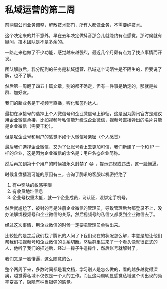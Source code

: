 # 私域运营的第二周


前两周公司业务调整，解散技术部门，所有人都做业务，不需要纯技术。

这个决定来的并不意外，早在去年决定做抖音那会儿就隐约有点感觉。那时候就有疑问，技术团队是不是多余的。

一路走来也做了不少功能，感觉越来越强烈，最近几个月颇有点为了找点事情而开发。

团队解散后，我分配到的任务是私域运营，私域这个词陌生是不陌生的，但要说了解，也不了解。

然后第一周翻了四五十篇文章，别的都不确定，但有一件事是确定的，那就是拉群、加好友。

我们的新业务是干视频号直播，孵化和签约达人。

最初在承接号的选择上个人微信号和企业微信号上徘徊，这是因为腾讯官方是建议用企业微信承接，比如视频号私信能升级成企业微信，视频号直播弹出的名片只能是企业微信（需要千粉）。

但是呢企业号和用户的感觉不如个人微信号亲密（个人感觉）

最后我们选择企业微信，又为了让账号看上去更加可信，我们新建了一个和 IP 一样的企业，这是因为企业微信的命名是：用户名@企业简称。

然后再加到第十个用户的时候被永久封禁了 :joy: ，提示违规或违法，这一脸懵逼。

时候复盘猜测可能的原因有三，咨询了腾讯的客服以机密拒绝了

1. 有中奖啥的敏感字眼
2. 有收货地址信息
3. 企业号权重太低，就一个企业成员，没认证，没绑定手机号。

然后就尴尬了，被封的号是注册企业微信的管理员，导致管理后台都登录不上，没办法解绑视频号和企业微信的关系，然后视频号的私信又都发到企业微信去了。

经过这次事情，用企业微信的时候一定要把管理员单独出来。

比较扯的是之后我们找了腾讯的人问了下我们现在的状况怎么解，本意是想让他们帮我们把视频号和企业微信的关系切断。然后群里进来了一个看头像就很正式的人，他听了我们的描述后，经过一操子牛逼操作，然后账号就解封了。

我们又是一脸懵逼，这么随意的么。

整个两周下来，多数时间都是看文档，学习别人是怎么做的，看的越多越觉得深奥，越觉得私域不仅仅是一个人的工作。而且这两周明显感觉私域这个词出现的频率变高了，隐隐有种当银弹的感觉。

